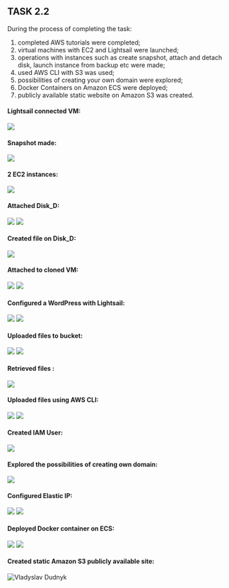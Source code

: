 ## TASK 2.2 
During the process of completing the task:
1) completed AWS tutorials were completed;
2) virtual machines with EC2 and Lightsail were launched; 
3) operations with instances such as create snapshot, attach and detach disk, launch instance from backup etc were made;
4) used AWS CLI with S3 was used;
5) possibilities of creating your own domain were explored;
6) Docker Containers on Amazon ECS were deployed;
7) publicly available static website on Amazon S3 was created.
#### Lightsail connected VM:
![](https://github.com/Dudnique/Screenshots/blob/main/m2/task2.2/Lightsail%20connected%20vm.png)
#### Snapshot made:
![](https://github.com/Dudnique/Screenshots/blob/main/m2/task2.2/Snapshot%20for%20VM.png)
#### 2 EC2 instances:
![](https://github.com/Dudnique/Screenshots/blob/main/m2/task2.2/cloned%20instance.png)
#### Attached Disk_D:
![](https://github.com/Dudnique/Screenshots/blob/main/m2/task2.2/attached%20disk_D.png)
![](https://github.com/Dudnique/Screenshots/blob/main/m2/task2.2/proof%20of%20attaching%20.png)
#### Created file on Disk_D:
![](https://github.com/Dudnique/Screenshots/blob/main/m2/task2.2/created%20file%20on%20disk_d.png)
#### Attached to cloned VM:
![](https://github.com/Dudnique/Screenshots/blob/main/m2/task2.2/Attached%20to%20Clone_VM.png)
![](https://github.com/Dudnique/Screenshots/blob/main/m2/task2.2/mounted%20storage.png)
#### Configured a WordPress with Lightsail:
![](https://github.com/Dudnique/Screenshots/blob/main/m2/task2.2/wordpress%20lightsail.png)
![](https://github.com/Dudnique/Screenshots/blob/main/m2/task2.2/wordpress%20site.png)
#### Uploaded files to bucket:
![](https://github.com/Dudnique/Screenshots/blob/main/m2/task2.2/dudnykbucket.png)
![](https://github.com/Dudnique/Screenshots/blob/main/m2/task2.2/uploaded%20files.png)
#### Retrieved files :
![](https://github.com/Dudnique/Screenshots/blob/main/m2/task2.2/retrieved%20file_.png)
#### Uploaded files using AWS CLI: 
![](https://github.com/Dudnique/Screenshots/blob/main/m2/task2.2/awscli.png)
![](https://github.com/Dudnique/Screenshots/blob/main/m2/task2.2/awscli%2Cbucket%2Cfile.png)
#### Created IAM User:
![](https://github.com/Dudnique/Screenshots/blob/main/m2/task2.2/IAMuser.png)
#### Explored the possibilities of creating own domain:
![](https://github.com/Dudnique/Screenshots/blob/main/m2/task2.2/domain-not%20free-tier%20part.png)
#### Configured Elastic IP:
![](https://github.com/Dudnique/Screenshots/blob/main/m2/task2.2/configured%20elastic%20ip_.png)
![](https://github.com/Dudnique/Screenshots/blob/main/m2/task2.2/elastic%20IP%20site_.png)
#### Deployed Docker container on ECS:
![](https://github.com/Dudnique/Screenshots/blob/main/m2/task2.2/amazon%20ECS.png)
![](https://github.com/Dudnique/Screenshots/blob/main/m2/task2.2/launched%20ECS.png)
#### Created static Amazon S3 publicly available site:
![Vladyslav Dudnyk](http://www.dudnyk.com.s3-website.eu-central-1.amazonaws.com)
